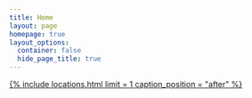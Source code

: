 ```yaml
---
title: Home
layout: page
homepage: true
layout_options:
  container: false
  hide_page_title: true
---
```


<div class="container space-top-4">
  <div class="row center-xs">
    <div class="col-xs-12 col-sm-10 col-md-8">
      <a href="{% link pages/location.md %}">
        {%
          include locations.html
            limit = 1
            caption_position = "after"
        %}
      </a>
    </div>
  </div>
</div>
